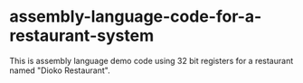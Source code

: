 # assembly-language-code-for-a-restaurant-system
This is assembly language demo code using 32 bit registers for a restaurant named "Dioko Restaurant".
